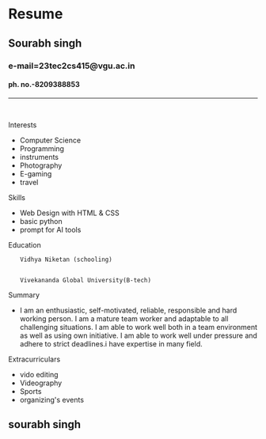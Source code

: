 <div id="header"></div>
<div class="left"></div>
<div class="stuff">
  <br><br>
  <h1>Resume</h1>
  <h2>Sourabh singh</h2>
  <h3>e-mail=23tec2cs415@vgu.ac.in</h3>
  <h4>ph. no.-8209388853</h4>
  <hr />
  <br>
  <p class="head">Interests</p>
  <ul>
    <li>Computer Science</li>
    <li>Programming</li>
    <li>instruments</li>
    <li>Photography</li>
    <li>E-gaming</li>
    <li>travel</li>
  </ul>
  <p class="head">Skills</p>
  <ul>
    <li>Web Design with HTML & CSS</li>
    <li>basic python</li>
    <li>prompt for AI tools</li>
  </ul>
  <p class="head">Education</p>
  <ul>

    Vidhya Niketan (schooling)
    
    
    Vivekananda Global University(B-tech)
  </ul>
  <p class="head">Summary</p>
  <ul>
    <li>I am an enthusiastic, self-motivated, reliable, responsible and hard working person. I am a mature team worker and adaptable to all challenging situations. I am able to work well both in a team environment as well as using own initiative. I am able to work well under pressure and adhere to strict deadlines.i have expertise in many field.</li>
  </ul>
  <p class="head">Extracurriculars</p>
  <ul>
    <li>vido editing</li>
    <li>Videography</li>
    <li>Sports</li>
    <li>organizing's events</li>
  </ul>
</div>
<div class="right"></div>
<div id="footer">
  <h2 id="name">sourabh singh</h2></div>
